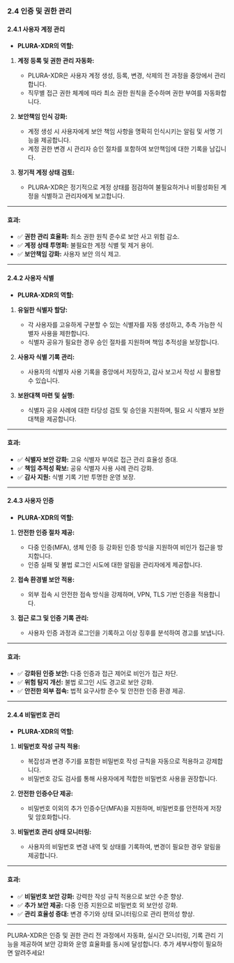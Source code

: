 ### **2.4 인증 및 권한 관리**

#### **2.4.1 사용자 계정 관리**

- **PLURA-XDR의 역할:**

1. **계정 등록 및 권한 관리 자동화:**
   - PLURA-XDR은 사용자 계정 생성, 등록, 변경, 삭제의 전 과정을 중앙에서 관리합니다.
   - 직무별 접근 권한 체계에 따라 최소 권한 원칙을 준수하며 권한 부여를 자동화합니다.

2. **보안책임 인식 강화:**
   - 계정 생성 시 사용자에게 보안 책임 사항을 명확히 인식시키는 알림 및 서명 기능을 제공합니다.
   - 계정 권한 변경 시 관리자 승인 절차를 포함하여 보안책임에 대한 기록을 남깁니다.

3. **정기적 계정 상태 검토:**
   - PLURA-XDR은 정기적으로 계정 상태를 점검하여 불필요하거나 비활성화된 계정을 식별하고 관리자에게 보고합니다.

---

#### **효과:**
- ✅ **권한 관리 효율화:** 최소 권한 원칙 준수로 보안 사고 위험 감소.  
- ✅ **계정 상태 투명화:** 불필요한 계정 식별 및 제거 용이.  
- ✅ **보안책임 강화:** 사용자 보안 의식 제고.

---

#### **2.4.2 사용자 식별**

- **PLURA-XDR의 역할:**

1. **유일한 식별자 할당:**
   - 각 사용자를 고유하게 구분할 수 있는 식별자를 자동 생성하고, 추측 가능한 식별자 사용을 제한합니다.
   - 식별자 공유가 필요한 경우 승인 절차를 지원하며 책임 추적성을 보장합니다.

2. **사용자 식별 기록 관리:**
   - 사용자의 식별자 사용 기록을 중앙에서 저장하고, 감사 보고서 작성 시 활용할 수 있습니다.

3. **보완대책 마련 및 실행:**
   - 식별자 공유 사례에 대한 타당성 검토 및 승인을 지원하며, 필요 시 식별자 보완 대책을 제공합니다.

---

#### **효과:**
- ✅ **식별자 보안 강화:** 고유 식별자 부여로 접근 관리 효율성 증대.  
- ✅ **책임 추적성 확보:** 공유 식별자 사용 사례 관리 강화.  
- ✅ **감사 지원:** 식별 기록 기반 투명한 운영 보장.

---

#### **2.4.3 사용자 인증**

- **PLURA-XDR의 역할:**

1. **안전한 인증 절차 제공:**
   - 다중 인증(MFA), 생체 인증 등 강화된 인증 방식을 지원하여 비인가 접근을 방지합니다.
   - 인증 실패 및 불법 로그인 시도에 대한 알림을 관리자에게 제공합니다.

2. **접속 환경별 보안 적용:**
   - 외부 접속 시 안전한 접속 방식을 강제하며, VPN, TLS 기반 인증을 적용합니다.

3. **접근 로그 및 인증 기록 관리:**
   - 사용자 인증 과정과 로그인을 기록하고 이상 징후를 분석하여 경고를 보냅니다.

---

#### **효과:**
- ✅ **강화된 인증 보안:** 다중 인증과 접근 제어로 비인가 접근 차단.  
- ✅ **위험 탐지 개선:** 불법 로그인 시도 경고로 보안 강화.  
- ✅ **안전한 외부 접속:** 법적 요구사항 준수 및 안전한 인증 환경 제공.

---

#### **2.4.4 비밀번호 관리**

- **PLURA-XDR의 역할:**

1. **비밀번호 작성 규칙 적용:**
   - 복잡성과 변경 주기를 포함한 비밀번호 작성 규칙을 자동으로 적용하고 강제합니다.
   - 비밀번호 강도 검사를 통해 사용자에게 적합한 비밀번호 사용을 권장합니다.

2. **안전한 인증수단 제공:**
   - 비밀번호 이외의 추가 인증수단(MFA)을 지원하며, 비밀번호를 안전하게 저장 및 암호화합니다.

3. **비밀번호 관리 상태 모니터링:**
   - 사용자의 비밀번호 변경 내역 및 상태를 기록하여, 변경이 필요한 경우 알림을 제공합니다.

---

#### **효과:**
- ✅ **비밀번호 보안 강화:** 강력한 작성 규칙 적용으로 보안 수준 향상.  
- ✅ **추가 보안 제공:** 다중 인증 지원으로 비밀번호 외 보안성 강화.  
- ✅ **관리 효율성 증대:** 변경 주기와 상태 모니터링으로 관리 편의성 향상.

---

PLURA-XDR은 인증 및 권한 관리 전 과정에서 자동화, 실시간 모니터링, 기록 관리 기능을 제공하여 보안 강화와 운영 효율화를 동시에 달성합니다. 추가 세부사항이 필요하면 알려주세요!
